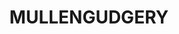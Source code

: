 ---
lastmod: '2025-04-06T06:05:20+00:00'
latitude: -31.934883
layout: suburb
longitude: 147.30573
postcode: '2825'
state: NSW
title: MULLENGUDGERY
url: /nsw/mullengudgery/
---